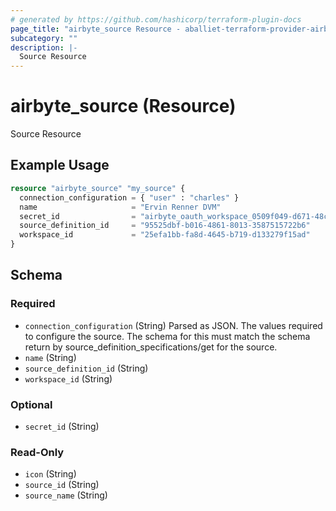 ```yaml
---
# generated by https://github.com/hashicorp/terraform-plugin-docs
page_title: "airbyte_source Resource - aballiet-terraform-provider-airbyte-oss"
subcategory: ""
description: |-
  Source Resource
---
```


# airbyte_source (Resource)

Source Resource

## Example Usage

```terraform
resource "airbyte_source" "my_source" {
  connection_configuration = { "user" : "charles" }
  name                     = "Ervin Renner DVM"
  secret_id                = "airbyte_oauth_workspace_0509f049-d671-48cb-8105-0a23d47e6db6_secret_e0d38206-034e-4d75-9d21-da5a99b02826_v1"
  source_definition_id     = "95525dbf-b016-4861-8013-3587515722b6"
  workspace_id             = "25efa1bb-fa8d-4645-b719-d133279f15ad"
}
```

<!-- schema generated by tfplugindocs -->
## Schema

### Required

- `connection_configuration` (String) Parsed as JSON.
The values required to configure the source. The schema for this must match the schema return by source_definition_specifications/get for the source.
- `name` (String)
- `source_definition_id` (String)
- `workspace_id` (String)

### Optional

- `secret_id` (String)

### Read-Only

- `icon` (String)
- `source_id` (String)
- `source_name` (String)


